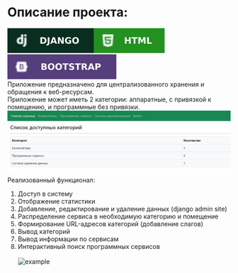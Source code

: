 # Описание проекта:
![django](https://github.com/legion088/network-services/blob/main/description_img/Django-092E20.svg)![HTML](https://github.com/legion088/network-services/blob/main/description_img/HTML-239120.svg)![bootstrap](https://github.com/legion088/network-services/blob/main/description_img/Bootstrap-563D7C.svg)<br/>
Приложение предназначено для централизованного хранения и обращения к веб-ресурсам. <br />
Приложение может иметь 2 категории: аппаратные, с привязкой к помещению, и программные без привязки. <br />
![home](https://github.com/legion088/network-services/blob/main/description_img/home.jpg)
Реализованный функционал:<br/>
1. Доступ в систему
2. Отображение статистики
3. Добавление, редактирование и удаление данных (django admin site)
4. Распределение сервиса в необходимую категорию и помещение
5. Формирование URL-адресов категорий (добавление слагов)
6. Вывод категорий
7. Вывод информации по сервисам
8. Интерактивный поиск программных сервисов <br /> <br />
![example](https://github.com/legion088/network-services/blob/main/description_img/services.gif)
